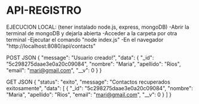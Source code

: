 # API-REGISTRO

EJECUCION LOCAL: 
(tener instalado node.js, express, mongoDB) 
-Abrir la terminal de mongoDB y dejarla abierta 
-Acceder a la carpeta por otra terminal 
-Ejecutar el comando "node index.js" 
-En el navegador "http://localhost:8080/api/contacts" 

POST JSON
{
    "message": "Usuario creado!",
    "data": {
        "_id": "5c298275daae3e0a20c09084",
        "nombre": "Maria",
        "apellido": "Rios",
        "email": "mari@gmail.com",
        "__v": 0
    }
}

GET JSON
{
    "status": "exito",
    "message": "Contactos recuperados exitosamente",
    "data": [
        {
            "_id": "5c298275daae3e0a20c09084",
            "nombre": "Maria",
            "apellido": "Rios",
            "email": "mari@gmail.com",
            "__v": 0
        }
    ]
}
